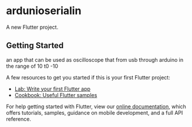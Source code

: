 # ardunioserialin

A new Flutter project.

## Getting Started

an app that can be used as oscilloscope that from usb through arduino in the range of 10 t0 -10

A few resources to get you started if this is your first Flutter project:

- [Lab: Write your first Flutter app](https://flutter.dev/docs/get-started/codelab)
- [Cookbook: Useful Flutter samples](https://flutter.dev/docs/cookbook)

For help getting started with Flutter, view our
[online documentation](https://flutter.dev/docs), which offers tutorials,
samples, guidance on mobile development, and a full API reference.

